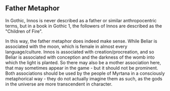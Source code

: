 


## Father Metaphor

In Gothic, Innos is never described as a father or similar anthropocentric terms, but in a book in Gothic 1, the followers of Innos are described as the "Children of Fire".

In this way, the father metaphor does indeed make sense. While Beliar is associated with the moon, which is female in almost every language/culture. Innos is associated with creation/procreation, and so Beliar is associated with conception and the darkness of the womb into which the light is planted. So there may also be a mother association here, that may sometimes appear in the game - but it should not be prominent. Both associations should be used by the people of Myrtana in a consciously metaphorical way - they do not actually imagine them as such, as the gods in the universe are more transcendent in character.
